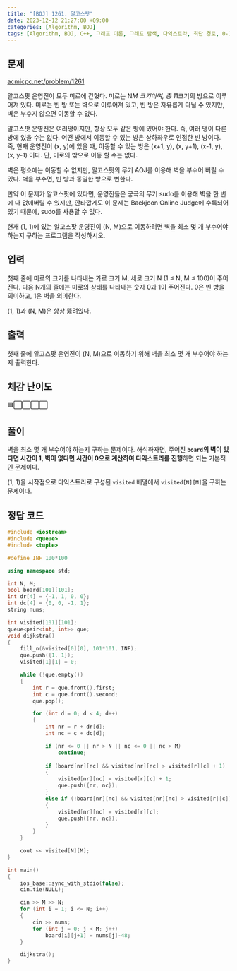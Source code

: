 ```yaml
---
title: "[BOJ] 1261. 알고스팟"
date: 2023-12-12 21:27:00 +09:00
categories: [Algorithm, BOJ]
tags: [Algorithm, BOJ, C++, 그래프 이론, 그래프 탐색, 다익스트라, 최단 경로, 0-1 너비 우선 탐색, Gold 4]
---
```

## **문제**
[acmicpc.net/problem/1261](https://www.acmicpc.net/problem/1261)
<br>

알고스팟 운영진이 모두 미로에 갇혔다. 미로는 N*M 크기이며, 총 1*1크기의 방으로 이루어져 있다. 미로는 빈 방 또는 벽으로 이루어져 있고, 빈 방은 자유롭게 다닐 수 있지만, 벽은 부수지 않으면 이동할 수 없다.

알고스팟 운영진은 여러명이지만, 항상 모두 같은 방에 있어야 한다. 즉, 여러 명이 다른 방에 있을 수는 없다. 어떤 방에서 이동할 수 있는 방은 상하좌우로 인접한 빈 방이다. 즉, 현재 운영진이 (x, y)에 있을 때, 이동할 수 있는 방은 (x+1, y), (x, y+1), (x-1, y), (x, y-1) 이다. 단, 미로의 밖으로 이동 할 수는 없다.

벽은 평소에는 이동할 수 없지만, 알고스팟의 무기 AOJ를 이용해 벽을 부수어 버릴 수 있다. 벽을 부수면, 빈 방과 동일한 방으로 변한다.

만약 이 문제가 알고스팟에 있다면, 운영진들은 궁극의 무기 sudo를 이용해 벽을 한 번에 다 없애버릴 수 있지만, 안타깝게도 이 문제는 Baekjoon Online Judge에 수록되어 있기 때문에, sudo를 사용할 수 없다.

현재 (1, 1)에 있는 알고스팟 운영진이 (N, M)으로 이동하려면 벽을 최소 몇 개 부수어야 하는지 구하는 프로그램을 작성하시오.
<br>

## **입력**
첫째 줄에 미로의 크기를 나타내는 가로 크기 M, 세로 크기 N (1 ≤ N, M ≤ 100)이 주어진다. 다음 N개의 줄에는 미로의 상태를 나타내는 숫자 0과 1이 주어진다. 0은 빈 방을 의미하고, 1은 벽을 의미한다.

(1, 1)과 (N, M)은 항상 뚫려있다.
<br>

## **출력**
첫째 줄에 알고스팟 운영진이 (N, M)으로 이동하기 위해 벽을 최소 몇 개 부수어야 하는지 출력한다.
<br>

## **체감 난이도**
🟩⬜⬜⬜⬜
<br>

## **풀이**
벽을 최소 몇 개 부수어야 하는지 구하는 문제이다. 해석하자면, 주어진 **`board`의 벽이 있다면 시간이 1, 벽이 없다면 시간이 0으로 계산하여 다익스트라를 진행**하면 되는 기본적인 문제이다.

(1, 1)을 시작점으로 다익스트라로 구성된 `visited` 배열에서 `visited[N][M]`을 구하는 문제이다.
<br>

## **정답 코드**
```c++
#include <iostream>
#include <queue>
#include <tuple>

#define INF 100*100

using namespace std;

int N, M;
bool board[101][101];
int dr[4] = {-1, 1, 0, 0};
int dc[4] = {0, 0, -1, 1};
string nums;

int visited[101][101];
queue<pair<int, int>> que;
void dijkstra()
{
    fill_n(&visited[0][0], 101*101, INF);
    que.push({1, 1});
    visited[1][1] = 0;

    while (!que.empty())
    {
        int r = que.front().first;
        int c = que.front().second;
        que.pop();

        for (int d = 0; d < 4; d++)
        {
            int nr = r + dr[d];
            int nc = c + dc[d];

            if (nr <= 0 || nr > N || nc <= 0 || nc > M)
                continue;
            
            if (board[nr][nc] && visited[nr][nc] > visited[r][c] + 1)
            {
                visited[nr][nc] = visited[r][c] + 1;
                que.push({nr, nc});
            }
            else if (!board[nr][nc] && visited[nr][nc] > visited[r][c])
            {
                visited[nr][nc] = visited[r][c];
                que.push({nr, nc});
            }
        }
    }

    cout << visited[N][M];
}

int main()
{
    ios_base::sync_with_stdio(false);
    cin.tie(NULL);

    cin >> M >> N;
    for (int i = 1; i <= N; i++)
    {
        cin >> nums;
        for (int j = 0; j < M; j++)
            board[i][j+1] = nums[j]-48;
    }

    dijkstra();
}
```